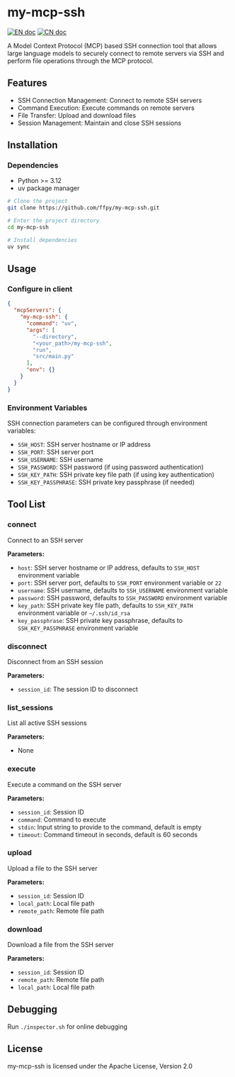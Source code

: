 # my-mcp-ssh
[![EN doc](https://img.shields.io/badge/document-English-blue.svg)](README.md)
[![CN doc](https://img.shields.io/badge/文档-中文版-blue.svg)](README_zh_CN.md)

A Model Context Protocol (MCP) based SSH connection tool that allows large language models to securely connect to remote servers via SSH and perform file operations through the MCP protocol.

## Features

- SSH Connection Management: Connect to remote SSH servers
- Command Execution: Execute commands on remote servers
- File Transfer: Upload and download files
- Session Management: Maintain and close SSH sessions

## Installation
### Dependencies
- Python >= 3.12
- uv package manager

```bash
# Clone the project
git clone https://github.com/ffpy/my-mcp-ssh.git

# Enter the project directory
cd my-mcp-ssh

# Install dependencies
uv sync
```

## Usage
### Configure in client
```json
{
  "mcpServers": {
    "my-mcp-ssh": {
      "command": "uv",
      "args": [
        "--directory",
        "<your_path>/my-mcp-ssh",
        "run",
        "src/main.py"
      ],
      "env": {}
    }
  }
}
```

### Environment Variables

SSH connection parameters can be configured through environment variables:

- `SSH_HOST`: SSH server hostname or IP address
- `SSH_PORT`: SSH server port
- `SSH_USERNAME`: SSH username
- `SSH_PASSWORD`: SSH password (if using password authentication)
- `SSH_KEY_PATH`: SSH private key file path (if using key authentication)
- `SSH_KEY_PASSPHRASE`: SSH private key passphrase (if needed)

## Tool List

### connect

Connect to an SSH server

**Parameters:**
- `host`: SSH server hostname or IP address, defaults to `SSH_HOST` environment variable
- `port`: SSH server port, defaults to `SSH_PORT` environment variable or `22`
- `username`: SSH username, defaults to `SSH_USERNAME` environment variable
- `password`: SSH password, defaults to `SSH_PASSWORD` environment variable
- `key_path`: SSH private key file path, defaults to `SSH_KEY_PATH` environment variable or `~/.ssh/id_rsa`
- `key_passphrase`: SSH private key passphrase, defaults to `SSH_KEY_PASSPHRASE` environment variable

### disconnect

Disconnect from an SSH session

**Parameters:**
- `session_id`: The session ID to disconnect

### list_sessions

List all active SSH sessions

**Parameters:**
- None

### execute

Execute a command on the SSH server

**Parameters:**
- `session_id`: Session ID
- `command`: Command to execute
- `stdin`: Input string to provide to the command, default is empty
- `timeout`: Command timeout in seconds, default is 60 seconds

### upload

Upload a file to the SSH server

**Parameters:**
- `session_id`: Session ID
- `local_path`: Local file path
- `remote_path`: Remote file path

### download

Download a file from the SSH server

**Parameters:**
- `session_id`: Session ID
- `remote_path`: Remote file path
- `local_path`: Local file path

## Debugging
Run `./inspector.sh` for online debugging

## License
my-mcp-ssh is licensed under the Apache License, Version 2.0 